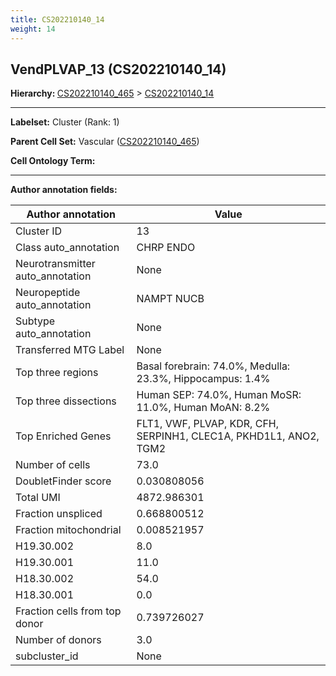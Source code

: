 ```yaml
---
title: CS202210140_14
weight: 14
---
```

## VendPLVAP_13 (CS202210140_14)
<b>Hierarchy: </b>
[CS202210140_465](cell_sets/CS202210140_465.md) >
[CS202210140_14](cell_sets/CS202210140_14.md)

---


**Labelset:** Cluster (Rank: 1)

**Parent Cell Set:** Vascular ([CS202210140_465](cell_sets/CS202210140_465.md))



**Cell Ontology Term:** 

[MARKER GENES.]: #


---

[TRANSFERRED ANNOTATIONS.]: #


[AUTHOR ANNOTATION FIELDS.]: #


**Author annotation fields:**

| Author annotation | Value |
|-------------------|-------|
|Cluster ID|13|
|Class auto_annotation|CHRP ENDO|
|Neurotransmitter auto_annotation|None|
|Neuropeptide auto_annotation|NAMPT NUCB|
|Subtype auto_annotation|None|
|Transferred MTG Label|None|
|Top three regions|Basal forebrain: 74.0%, Medulla: 23.3%, Hippocampus: 1.4%|
|Top three dissections|Human SEP: 74.0%, Human MoSR: 11.0%, Human MoAN: 8.2%|
|Top Enriched Genes|FLT1, VWF, PLVAP, KDR, CFH, SERPINH1, CLEC1A, PKHD1L1, ANO2, TGM2|
|Number of cells|73.0|
|DoubletFinder score|0.030808056|
|Total UMI|4872.986301|
|Fraction unspliced|0.668800512|
|Fraction mitochondrial|0.008521957|
|H19.30.002|8.0|
|H19.30.001|11.0|
|H18.30.002|54.0|
|H18.30.001|0.0|
|Fraction cells from top donor|0.739726027|
|Number of donors|3.0|
|subcluster_id|None|
